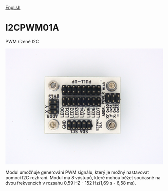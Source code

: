 
[English](./README.md)
<!--- module --->
# I2CPWM01A
<!--- Emodule --->

<!--- subtitle --->PWM řízené I2C<!--- Esubtitle --->

![I2CPWM01A](DOC/SRC/img/I2CPWM01A_Top_Big.jpg)

<!--- description --->Modul umožňuje generování PWM signálu, který je možný nastavovat pomocí I2C rozhraní. Modul má 8 výstupů, které mohou běžet současně na dvou frekvencích v rozsahu 0,59 HZ - 152 Hz(1,69 s - 6,58 ms).<!--- Edescription --->
            